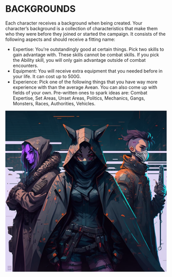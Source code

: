 # BACKGROUNDS

Each character receives a background when being created. 
Your character’s background is a collection of characteristics that make them who they were before they joined or started the campaign. 
It consists of the following aspects and should receive a fitting name: 
* Expertise: You're outstandingly good at certain things. Pick two skills to gain advantage with. These skills cannot be combat skills. If you pick the Ability skill, you will only gain advantage outside of combat encounters. 
* Equipment: You will receive extra equipment that you needed before in your life. It can cost up to 500G. 
* Experience: Pick one of the following things that you have way more experience with than the average Avean. You can also come up with fields of your own. Pre-written ones to spark ideas are: Combat Expertise, Set Areas, Unset Areas, Politics, Mechanics, Gangs, Monsters, Races, Authorities, Vehicles. 

<img src="Gallery/characters/chara_6.png"/>